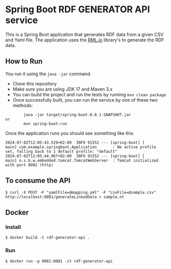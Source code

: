 # Spring Boot RDF GENERATOR API service

This is a Spring Boot application that generates RDF data from a given CSV and Yaml file. The application uses the [RML.io](https://rml.io/) library's to generate the RDF data.

## How to Run

You run it using the ```java -jar``` command.

* Clone this repository
* Make sure you are using JDK 17 and Maven 3.x
* You can build the project and run the tests by running ```mvn clean package```
* Once successfully built, you can run the service by one of these two methods:
```
        java -jar target/spring-boot-0.0.1-SNAPSHOT.jar
or
        mvn spring-boot:run
```

Once the application runs you should see something like this

```
2024-07-02T12:05:43.529+02:00  INFO 91552 --- [spring-boot] [           main] com.example.springboot.Application       : No active profile set, falling back to 1 default profile: "default"
2024-07-02T12:05:44.967+02:00  INFO 91552 --- [spring-boot] [           main] o.s.b.w.embedded.tomcat.TomcatWebServer  : Tomcat initialized with port 8081 (http)
```

## To consume the API

    $ curl -X POST -F "yamlFile=@mapping.yml" -F "csvFile=@sample.csv" http://localhost:8081/generateLinkedData > sample.nt

## Docker

### Install

    $ docker build -t rdf-generator-api .

### Run

    $ docker run -p 8081:8081 -it rdf-generator-api
